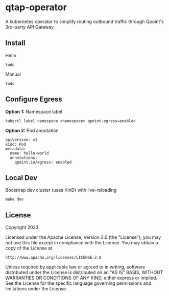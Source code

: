 # qtap-operator
A kubernetes operator to simplify routing outbound traffic through Qpoint's 3rd-party API Gateway

## Install

Helm

```
todo
```

Manual

```
todo
```

## Configure Egress

__Option 1:__ Namespace label

```
kubectl label namespace <namespace> qpoint-egress=enabled
```

__Option 2:__ Pod annotation

```
apiVersion: v1
kind: Pod
metadata:
  name: hello-world
  annotations:
    qpoint.io/egress: enabled
```

## Local Dev

Bootstrap dev cluster (uses KinD) with live-reloading

```
make dev
```

## License

Copyright 2023.

Licensed under the Apache License, Version 2.0 (the "License");
you may not use this file except in compliance with the License.
You may obtain a copy of the License at

    http://www.apache.org/licenses/LICENSE-2.0

Unless required by applicable law or agreed to in writing, software
distributed under the License is distributed on an "AS IS" BASIS,
WITHOUT WARRANTIES OR CONDITIONS OF ANY KIND, either express or implied.
See the License for the specific language governing permissions and
limitations under the License.
